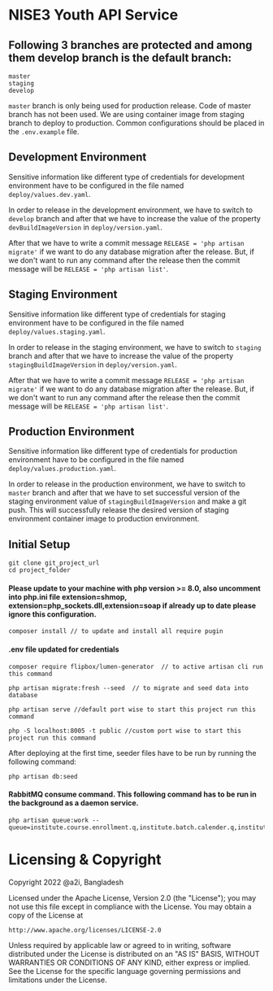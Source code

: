 # NISE3 Youth API Service

## Following 3 branches are protected and among them develop branch is the default branch:
```shell
master
staging
develop
```

```master``` branch is only being used for production release.
Code of master branch has not been used. We are using container image from staging branch to deploy to production.
Common configurations should be placed in the ```.env.example``` file.

## Development Environment
Sensitive information like different type of credentials for development environment have to be configured in the file named ```deploy/values.dev.yaml```.

In order to release in the development environment, we have to switch to ```develop``` branch and after that we have to increase the value of the property ```devBuildImageVersion``` in ```deploy/version.yaml```.

After that we have to write a commit message ```RELEASE = 'php artisan migrate'``` if we want to do any database migration after the release. But, if we don't
want to run any command after the release then the commit message will be ```RELEASE = 'php artisan list'```.

## Staging Environment
Sensitive information like different type of credentials for staging environment have to be configured in the file named ```deploy/values.staging.yaml```.

In order to release in the staging environment, we have to switch to ```staging``` branch and after that  we have to increase the value of the property ```stagingBuildImageVersion``` in ```deploy/version.yaml```.

After that we have to write a commit message ```RELEASE = 'php artisan migrate'``` if we want to do any database migration after the release. But, if we don't
want to run any command after the release then the commit message will be ```RELEASE = 'php artisan list'```.

## Production Environment
Sensitive information like different type of credentials for production environment have to be configured in the file named ```deploy/values.production.yaml```.

In order to release in the production environment, we have to switch to ```master``` branch and after that  we have to set successful version of the staging environment value of ```stagingBuildImageVersion``` and
make a git push. This will successfully release the desired version of staging environment container image to production environment.

## Initial Setup

```shell
git clone git_project_url
cd project_folder
```

#### Please update to your machine with php version >= 8.0, also uncomment into php.ini file extension=shmop, extension=php_sockets.dll,extension=soap if already up to date please ignore this configuration.

```shell
composer install // to update and install all require pugin
```

#### .env file updated for credentials 

```shell
composer require flipbox/lumen-generator  // to active artisan cli run this command

php artisan migrate:fresh --seed  // to migrate and seed data into database

php artisan serve //default port wise to start this project run this command

php -S localhost:8005 -t public //custom port wise to start this project run this command
```



After deploying at the first time, seeder files have to be run by running the following command:

```php artisan db:seed```

#### RabbitMQ consume command. This following command has to be run in the background as a daemon service.
```shell
php artisan queue:work --queue=institute.course.enrollment.q,institute.batch.calender.q,institute.db.sync.q
```




# Licensing & Copyright

Copyright 2022 @a2i, Bangladesh

Licensed under the Apache License, Version 2.0 (the "License");
you may not use this file except in compliance with the License.
You may obtain a copy of the License at

    http://www.apache.org/licenses/LICENSE-2.0

Unless required by applicable law or agreed to in writing, software
distributed under the License is distributed on an "AS IS" BASIS,
WITHOUT WARRANTIES OR CONDITIONS OF ANY KIND, either express or implied.
See the License for the specific language governing permissions and
limitations under the License.






